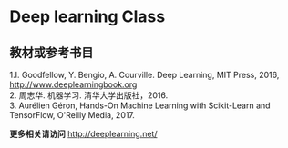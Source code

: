 # Deep learning Class

## 教材或参考书目

1.I. Goodfellow, Y. Bengio, A. Courville. Deep Learning, MIT Press, 2016, http://www.deeplearningbook.org   
2. 周志华. 机器学习. 清华大学出版社，2016.  
3. Aurélien Géron, Hands-On Machine Learning with Scikit-Learn and TensorFlow, O'Reilly Media, 2017.  

**更多相关请访问** http://deeplearning.net/

